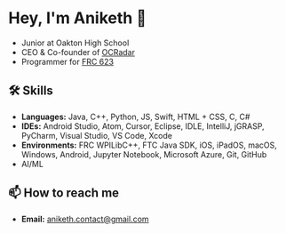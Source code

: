 # Hey, I'm Aniketh 👋
- Junior at Oakton High School
- CEO & Co-founder of [OCRadar](https://github.com/OCRadar)
- Programmer for [FRC 623](https://github.com/CougarProgramming623)

## 🛠 Skills
- **Languages:** Java, C++, Python, JS, Swift, HTML + CSS, C, C#
- **IDEs:** Android Studio, Atom, Cursor, Eclipse, IDLE, IntelliJ, jGRASP, PyCharm, Visual Studio, VS Code, Xcode
- **Environments:** FRC WPILibC++, FTC Java SDK, iOS, iPadOS, macOS, Windows, Android, Jupyter Notebook, Microsoft Azure, Git, GitHub
- AI/ML

## 📫 How to reach me
- **Email:** [aniketh.contact@gmail.com](mailto:aniketh.contact@gmail.com)
